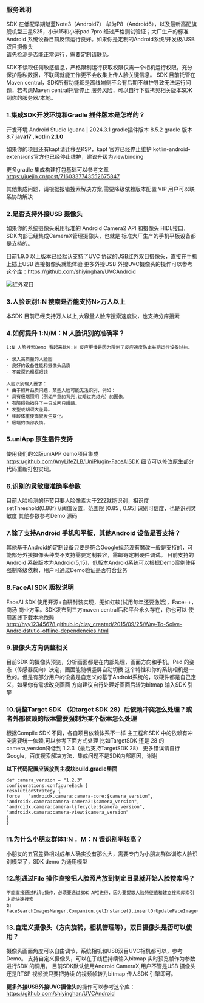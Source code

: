 ###  服务说明
  SDK 在低配早期魅蓝Note3（Android7） 华为P8（Android6），以及最新高配旗舰机型三星S25，小米15和小米pad 7pro
  经过严格测试验证；大厂生产的标准Android 系统设备目前反馈运行良好。如果你是定制的Android系统/开发板/USB双目摄像头  
  请先检测是否能正常运行，需要定制请联系。
  
  SDK不读取任何敏感信息，严格限制运行获取权限仅需一个相机运行权限，充分保护隐私数据，不联网就能工作更不会收集上传人脸关键信息。
  SDK 目前托管在Maven central，SDK所有功能都是离线端侧不会有后期不维护导致无法运行问题，若考虑Maven central托管停止
  服务风险，可以自行下载拷贝相关版本SDK到你的服务器/本地。

### 1.集成SDK开发环境和Gradle 插件版本是怎样的？
  开发环境 Android Studio Iguana | 2024.3.1
  gradle插件版本 8.5.2  gradle 版本 8.7
  **java17 , kotlin 2.1.0**

  如果你的项目还有kapt请迁移至KSP，kapt 官方已经停止维护
  kotlin-android-extensions官方也已经停止维护，建议升级为viewbinding

  更多gradle 集成构建打包基础可以参考文章 https://juejin.cn/post/7160337743552675847

  其他集成问题，请根据报错搜索解决方案,需要降级依赖版本配置 VIP 用户可以联系协助解决

### 2.是否支持外接USB 摄像头
   如果你的系统摄像头采用标准的 Android Camera2 API 和摄像头 HIDL接口，SDK内部已经集成CameraX管理摄像头，也就是
   标准大厂生产的手机平板设备都是支持的。
   
   目前1.9.0 以上版本已经默认支持了UVC 协议的USB红外双目摄像头，直接在手机上插上USB 连接摄像头就能体验
   更多外接USB 外接UVC摄像头的操作可以参考这个库：https://github.com/shiyinghan/UVCAndroid

   ![红外双目](https://github.com/user-attachments/assets/3e96879d-0757-409e-894b-5d1d0e80231c)

### 3.人脸识别1:N 搜索是否能支持N>万人以上
   本SDK 目前已经支持万人以上,大容量人脸库搜索速度快，也支持分库搜索

### 4.如何提升 1:N/M：N 人脸识别的准确率？
    1:N 人脸搜索Demo 看起来比M：N 反应更慢是因为限制了反应速度防止长期运行设备过热。   

    - 录入高质量的人脸图
    - 良好的设备性能和摄像头品质
    - 不戴深色粗框眼镜

    人脸识别输入要求：
    * 由于照片品质问题，某些人脸可能无法识别，例如：
    * 具有极端照明（例如严重的背光,过暗过亮灯光）的图像。
    * 有障碍物挡住了一只或两只眼睛。
    * 发型或胡须大差异。
    * 年龄体重使面貌发生变化。
    * 极端的面部表情。

### 5.uniApp 原生插件支持
使用我们的公版uniAPP demo项目集成  https://github.com/AnyLifeZLB/UniPlugin-FaceAISDK
细节可以修改原生部分代码重新打包实现。

### 6.识别的灵敏度准确率参数
   目前人脸检测的环节只要人脸像素大于222就能识别，相识度setThreshold(0.88f) //阈值设置，范围限 [0.85 , 0.95] 识别可信度，也是识别灵敏度
   其他参数参考Demo 源码
   
### 7.除了支持Android 手机和平板，其他Android 设备是否支持？
   其他基于Android的定制设备只要是符合Google规范没有魔改一般是支持的，可能部分外接摄像头种类不支持需要定制兼容，需邮寄定制硬件调试。
   目前支持的Android 系统版本为Android(5,15]，低版本Android系统可以根据Demo案例使用强制降级依赖，用户可通过Demo验证是否符合业务

### 8.FaceAI SDK 版权说明
   FaceAI SDK 使用开源+自研封装实现，无如虹软(试用每年还要激活)，Face++，商汤 商业方案。SDK发布到三方maven central后和平台永久存在，你也可以
使用离线下载本地依赖 http://hyy12345678.github.io/clay_created/2015/09/25/Way-To-Solve-Androidstutio-offline-dependencies.html

### 9.摄像头方向调整相关
   目前SDK 的摄像头预览，分析画面都是在内部处理，画面方向和手机，Pad 的姿态（传感器反向）决定，画面能随横竖屏自动切换
这个特性和你的系统相机是一致的。但是有部分用户的设备是自定义的基于Android系统的，软硬件都是自己定义，如果你有需求改变画面
方向建议自行处理好画面后转为bitmap 输入SDK 引擎

### 10.调整Target SDK （如target SDK 28）后依赖冲突怎么处理？或者外部依赖的版本需要强制为某个版本怎么处理
   根据Compile SDK 不同，各自项目依赖体系不一样
   主工程和SDK 中的依赖有冲突需要统一依赖,可以参考下面方式处理
   比如TargetSDK 还是 28 的camera_version降低到 1.2.3（最后支持TargetSDK 28）
   更多错误请自行Google，百度搜索解决方法，集成问题不是SDK内部原因，谢谢

   **以下代码配置应该放到主模块build.gradle里面**

   ```
   def camera_version = "1.2.3"
   configurations.configureEach {
   resolutionStrategy {
   force   "androidx.camera:camera-core:$camera_version",
   "androidx.camera:camera-camera2:$camera_version",
   "androidx.camera:camera-lifecycle:$camera_version",
   "androidx.camera:camera-view:$camera_version"
   }
   }
   ```

### 11.为什么小朋友群体1:N ，M：N 误识别率较高？
小朋友的五官差异相对成年人确实没有那么大，需要专门为小朋友群体训练人脸识别模型了，SDK demo 为通用模型

### 12.能通过File 操作直接把人脸照片放到制定目录就开始人脸搜索吗？

    不能直接通过File操作，必须要通过SDK API进行，因为要提取人脸特征值和建立搜索库索引才能快速搜索
    如FaceSearchImagesManger.Companion.getInstance().insertOrUpdateFaceImage()

### 13.自定义摄像头（方向旋转，相机管理等），双目摄像头是否可以使用？
   摄像头画面角度可以自由调节，系统相机和USB双目UVC相机都可以，参考Demo。
   支持自定义摄像头，可以在子线程持续输入bitmap 实时预览帧作为参数进行SDK 的调用。 
   目前SDK默认使用Android CameraX,用户不管是USB 摄像头还是RTSP 视频流只要把持续
   的视频帧转为bitmap 传人SDK 引擎即可。

   **更多外接USB外接UVC摄像头**的操作可以参考这个库：https://github.com/shiyinghan/UVCAndroid



